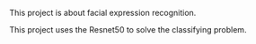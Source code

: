 This project is about facial expression recognition.

This project uses the Resnet50 to solve the classifying problem.
